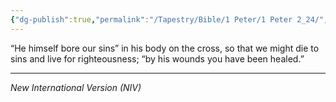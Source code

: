 ```yaml
---
{"dg-publish":true,"permalink":"/Tapestry/Bible/1 Peter/1 Peter 2_24/","title":"1 Peter 2:24","hide":true,"tags":["bible-verse","bible-verse"],"dgHomeLink":true,"dgShowLocalGraph":true,"dgEnableSearch":true}
---
```


“He himself bore our sins” in his body on the cross, so that we might die to sins and live for righteousness; “by his wounds you have been healed.”

---
*New International Version (NIV)*